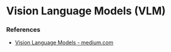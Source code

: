 # Vision Language Models (VLM)

### References
- [Vision Language Models - medium.com ](https://medium.com/@plthiyagu/vision-language-models-c4928580f9d7)
